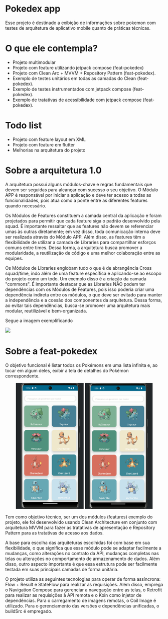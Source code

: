 
# Pokedex app

Esse projeto é destinado a exibição de informações sobre pokemon com testes de arquitetura de aplicativo mobile quanto de práticas técnicas.

# O que ele contempla?

- Projeto multimodular
- Projeto com feature utilizando jetpack compose (feat-pokedex)
- Projeto com Clean Arc + MVVM + Repository Pattern (feat-pokedex).
- Exemplo de testes unitários em todas as camadas do Clean (feat-pokedex).
- Exemplo de testes instrumentados com jetpack compose (feat-pokedex).
- Exemplo de tratativas de acessibilidade com jetpack compose (feat-pokedex).

# Todo list
 - Projeto com feature layout em XML
 - Projeto com feature em flutter
 - Melhorias na arquitetura do projeto

# Sobre a arquitetura 1.0

A arquitetura possui alguns módulos-chave e regras fundamentais que devem ser seguidas para alcançar com sucesso o seu objetivo. O Módulo APP é responsável por iniciar a aplicação e deve ter acesso a todas as funcionalidades, pois atua como a ponte entre as diferentes features quando necessário.

Os Módulos de Features constituem a camada central da aplicação e foram projetados para permitir que cada feature siga o padrão desenvolvido pela squad. É importante ressaltar que as features não devem se referenciar umas às outras diretamente; em vez disso, toda comunicação interna deve ser realizada através do Módulo APP. Além disso, as features têm a flexibilidade de utilizar a camada de Libraries para compartilhar esforços comuns entre times. Dessa forma, a arquitetura busca promover a modularidade, a reutilização de código e uma melhor colaboração entre as equipes.

Os Módulos de Libraries englobam tudo o que é de abrangência Cross squad/time, indo além de uma feature específica e aplicando-se ao escopo do projeto como um todo. Um exemplo disso é a criação da camada "commons". É importante destacar que as Libraries NÃO podem ter dependências com os Módulos de Features, pois isso poderia criar uma dependência indireta entre os módulos, o que deve ser evitado para manter a independência e a coesão dos componentes da arquitetura. Dessa forma, ao evitar tais dependências, busca-se promover uma arquitetura mais modular, reutilizável e bem-organizada.

Segue a imagem exemplificando

![](https://github.com/alexandresantos99/Pokedexapp/assets/127161095/dff15604-0d03-4f61-b997-af0e5444512c)



# Sobre a feat-pokedex

O objetivo funcional é listar todos os Pokémons em uma lista infinita e, ao tocar em algum deles, exibir a tela de detalhes do Pokémon correspondente.

<p align="center">
<img src="assets/readme/list.gif" width="216" height="400"/>  <img src="assets/readme/details.gif" width="216" height="400"/>
</p>

Tem como objetivo técnico, ser um dos módulos (features) exemplo do projeto, ele foi desenvolvido usando Clean Architecture em conjunto com arquitetura MVVM para fazer as tratativas de apresentação e Repository Pattern para as tratativas de acesso aos dados.

A base para escolha das arquiteturas escolhidas foi com base em sua flexibilidade, o que significa que esse módulo pode se adaptar facilmente a mudanças, como alterações no contrato da API, mudanças completas nas telas ou alterações no comportamento de armazenamento de dados. Além disso, outro aspecto importante é que essa estrutura pode ser facilmente testada em suas principais camadas de forma unitária.

O projeto utiliza as seguintes tecnologias para operar de forma assíncrona: Flow + Result e StateFlow para realizar as requisições. Além disso, emprega o Navigation Compose para gerenciar a navegação entre as telas, o Retrofit para realizar as requisições à API remota e o Koin como injetor de dependências. Para o carregamento de imagens remotas, o Coil Image é utilizado. Para o gerenciamento das versões e dependências unificadas, o buildSrc é empregado.
